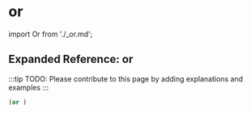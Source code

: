 # or

import Or from './_or.md';

<Or />

## Expanded Reference: or

:::tip
TODO: Please contribute to this page by adding explanations and examples
:::

```lisp
(or )
```
